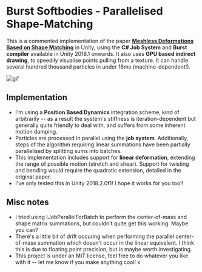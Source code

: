 Burst Softbodies - Parallelised Shape-Matching
========

This is a commented implementation of the paper **[Meshless Deformations Based on Shape Matching]** in Unity, using the **C# Job System** and **Burst compiler** available in Unity 2018.1 onwards. It also uses **GPU based indirect drawing**, to speedily visualise points pulling from a texture. It can handle several hundred thousand particles in under 16ms (machine-dependent!).

![gif](https://i.imgur.com/VmOgXMR.gif)

[Meshless Deformations Based on Shape Matching]: http://www.matthias-mueller-fischer.ch/publications/MeshlessDeformations_SIG05.pdf

Implementation
---
- I'm using a **Position Based Dynamics** integration scheme, kind of arbitrarily -- as a result the system's stiffness is iteration-dependent but generally quite friendly to deal with, and suffers from some inherent motion damping.
- Particles are processed in parallel using the **job system**. Additionally, steps of the algorithm requiring linear summations have been partially parallelised by splitting sums into batches.
- This implementation includes support for **linear deformation**, extending the range of possible motion (stretch and shear). Support for twisting and bending would require the quadratic extension, detailed in the original paper.
- I've only tested this in Unity 2018.2.0f1! I hope it works for you too!!

Misc notes
---
- I tried using IJobParallelForBatch to perform the center-of-mass and shape matrix summations, but couldn't quite get this working. Maybe you can?
- There's a little bit of drift occuring when performing the parallel center-of-mass summation which doesn't occur in the linear equivalent. I think this is due to floating point precision, but is maybe worth investigating.
- This project is under an MIT license, feel free to do whatever you like with it -- let me know if you make anything cool! x

